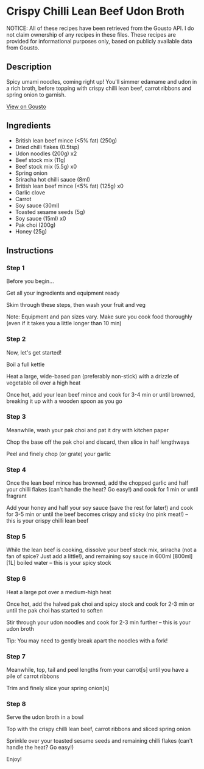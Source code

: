 # Crispy Chilli Lean Beef Udon Broth

NOTICE: All of these recipes have been retrieved from the Gousto API. I do not claim ownership of any recipes in these files. These recipes are provided for informational purposes only, based on publicly available data from Gousto.

## Description

Spicy umami noodles, coming right up! You'll simmer edamame and udon in a rich broth, before topping with crispy chilli lean beef, carrot ribbons and spring onion to garnish.  

[View on Gousto](https://www.gousto.co.uk/recipes/cookbook/crispy-chilli-lean-beef-udon-broth)

## Ingredients

- British lean beef mince (<5% fat) (250g)
- Dried chilli flakes (0.5tsp)
- Udon noodles (200g) x2
- Beef stock mix (11g)
- Beef stock mix (5.5g) x0
- Spring onion
- Sriracha hot chilli sauce (8ml)
- British lean beef mince (<5% fat) (125g) x0
- Garlic clove
- Carrot
- Soy sauce (30ml)
- Toasted sesame seeds (5g)
- Soy sauce (15ml) x0
- Pak choi (200g)
- Honey (25g)

## Instructions


### Step 1

Before you begin...

Get all your ingredients and equipment ready

Skim through these steps, then wash your fruit and veg

Note: Equipment and pan sizes vary. Make sure you cook food thoroughly (even if it takes you a little longer than 10 min)


### Step 2

Now, let's get started!

Boil a full kettle

Heat a large, wide-based pan (preferably non-stick) with a drizzle of vegetable oil over a high heat

Once hot, add your lean beef mince and cook for 3-4 min or until browned, breaking it up with a wooden spoon as you go


### Step 3

Meanwhile, wash your pak choi and pat it dry with kitchen paper

Chop the base off the pak choi and discard, then slice in half lengthways

Peel and finely chop (or grate) your garlic


### Step 4

Once the lean beef mince has browned, add the chopped garlic and half your chilli flakes (can't handle the heat? Go easy!) and cook for 1 min or until fragrant

Add your honey and half your soy sauce (save the rest for later!) and cook for 3-5 min or until the beef becomes crispy and sticky (no pink meat!) – this is your crispy chilli lean beef


### Step 5

While the lean beef is cooking, dissolve your beef stock mix, sriracha (not a fan of spice? Just add a little!), and remaining soy sauce in 600ml <span class="text-purple">[800ml]</span> <span class="text-danger">[1L] </span>boiled water – this is your spicy stock


### Step 6

Heat a large pot over a medium-high heat

Once hot, add the halved pak choi and spicy stock and cook for 2-3 min or until the pak choi has started to soften

Stir through your udon noodles and cook for 2-3 min further – this is your udon broth

Tip: You may need to gently break apart the noodles with a fork!


### Step 7

Meanwhile, top, tail and peel lengths from your carrot[s] until you have a pile of carrot ribbons

Trim and finely slice your spring onion[s]

### Step 8

Serve the udon broth in a bowl

Top with the crispy chilli lean beef, carrot ribbons and sliced spring onion

Sprinkle over your toasted sesame seeds and remaining chilli flakes (can't handle the heat? Go easy!)

Enjoy!

